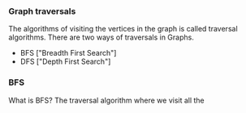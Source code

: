 ### Graph traversals
The algorithms of visiting the vertices in the graph is called traversal algorithms. 
There are two ways of traversals in Graphs. 
- BFS ["Breadth First Search"] 
- DFS ["Depth First Search"]

### BFS 

What is BFS? 
The traversal algorithm where we visit all the 
